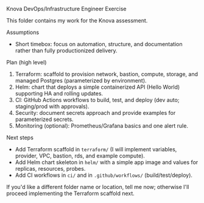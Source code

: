 
Knova DevOps/Infrastructure Engineer Exercise

This folder contains my work for the Knova assessment.

Assumptions

- Short timebox: focus on automation, structure, and documentation rather than fully productionized delivery.

Plan (high level)
1) Terraform: scaffold to provision network, bastion, compute, storage, and managed Postgres (parameterized by environment).
2) Helm: chart that deploys a simple containerized API (Hello World) supporting HA and rolling updates.
3) CI: GitHub Actions workflows to build, test, and deploy (dev auto; staging/prod with approvals).
4) Security: document secrets approach and provide examples for parameterized secrets.
5) Monitoring (optional): Prometheus/Grafana basics and one alert rule.

Next steps
- Add Terraform scaffold in `terraform/` (I will implement variables, provider, VPC, bastion, rds, and example compute).
- Add Helm chart skeleton in `helm/` with a simple app image and values for replicas, resources, probes.
- Add CI workflows in `ci/` and in `.github/workflows/` (build/test/deploy).

If you'd like a different folder name or location, tell me now; otherwise I'll proceed implementing the Terraform scaffold next.

